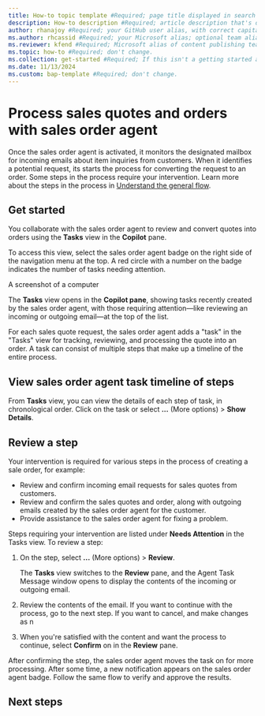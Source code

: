 ```yaml
---
title: How-to topic template #Required; page title displayed in search results. Don't enclose in quotation marks.
description: How-to description #Required; article description that's displayed in search results. Don't enclose in quotation marks. Do end with a period.
author: rhanajoy #Required; your GitHub user alias, with correct capitalization.
ms.author: rhcassid #Required; your Microsoft alias; optional team alias.
ms.reviewer: kfend #Required; Microsoft alias of content publishing team member.
ms.topic: how-to #Required; don't change.
ms.collection: get-started #Required; If this isn't a getting started article, don't remove the attribute, but leave the value blank. The values for this attribute will be updated over time.
ms.date: 11/13/2024
ms.custom: bap-template #Required; don't change.
---
```


# Process sales quotes and orders with sales order agent

Once the sales order agent is activated, it monitors the designated mailbox for incoming emails about item inquiries from customers. When it identifies a potential request, its starts the process for converting the request to an order. Some steps in the process require your intervention. Learn more about the steps in the process in [Understand the general flow](sales-order-agent.md#understand-the-general-flow).<!--For example, it matches senders to registered customers, finds requested items in the inventory, and creates sales quotes. It can then send the quotes to prospects and convert them to sales orders depending on the replies.-->

## Get started

You collaborate with the sales order agent to review and convert quotes into orders using the **Tasks** view in the **Copilot** pane.

To access this view, select the  sales order agent badge on the right side of the navigation menu at the top. A red circle with a number on the badge indicates the number of tasks needing attention.  

A screenshot of a computer

The **Tasks** view opens in the **Copilot pane**, showing tasks recently created by the sales order agent, with those requiring attention&mdash;like reviewing an incoming or outgoing email&mdash;at the top of the list.  

For each sales quote request, the sales order agent adds a "task" in the "Tasks" view for tracking, reviewing, and processing the quote into an order. A task can consist of multiple steps that make up a timeline of the entire process.

## View sales order agent task timeline of steps

From **Tasks** view, you can view the details of each step of task, in chronological order. Click on the task or select **...** (More options) > **Show Details**.  

## Review a step

Your intervention is required for various steps in the process of creating a sale order, for example:

- Review and confirm incoming email requests for sales quotes from customers.
- Review and confirm the sales quotes and order, along with outgoing emails created by the sales order agent for the customer.
- Provide assistance to the sales order agent for fixing a problem.

Steps requiring your intervention are listed under **Needs Attention** in the Tasks view. To review a step: 

1. On the step, select **...** (More options) > **Review**.  

   The **Tasks** view switches to the **Review** pane, and the Agent Task Message window opens to display the contents of the incoming or outgoing email.  
1. Review the contents of the email. If you want to continue with the process, go to the next step. If you want to cancel, and make changes as n
1. When you're satisfied with the content and want the process to continue, select **Confirm** on in the **Review** pane.  

After confirming the step, the sales order agent moves the task on for more processing. After some time, a new notification appears on the sales order agent badge. Follow the same flow to verify and approve the results.

## Next steps

<!--Remove all the comments in this template before you sign-off or merge to the main branch.-->
